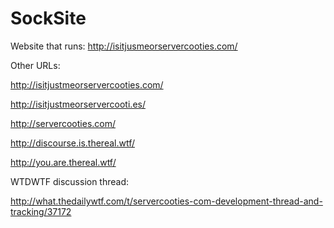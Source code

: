# SockSite
Website that runs: http://isitjusmeorservercooties.com/

Other URLs:

http://isitjustmeorservercooties.com/

http://isitjustmeorservercooti.es/

http://servercooties.com/

http://discourse.is.thereal.wtf/

http://you.are.thereal.wtf/

WTDWTF discussion thread:

http://what.thedailywtf.com/t/servercooties-com-development-thread-and-tracking/37172
